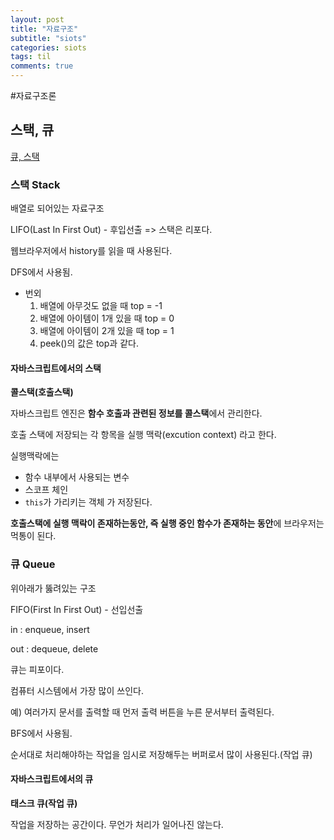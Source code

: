 ```yaml
---
layout: post
title: "자료구조"
subtitle: "siots"
categories: siots
tags: til
comments: true
---
```


#자료구조론

## 스택, 큐

[큐, 스택](https://helloworldjavascript.net/pages/282-data-structures.html)

### 스택 Stack

배열로 되어있는 자료구조

LIFO(Last In First Out) - 후입선출 => 스택은 리포다.

웹브라우저에서 history를 읽을 때 사용된다.

DFS에서 사용됨.

- 번외
  1. 배열에 아무것도 없을 때 top = -1
  1. 배열에 아이템이 1개 있을 때 top = 0
  1. 배열에 아이템이 2개 있을 때 top = 1
  1. peek()의 값은 top과 같다.

#### 자바스크립트에서의 스택

**콜스택(호출스택)**

자바스크립트 엔진은 **함수 호출과 관련된 정보를 콜스택**에서 관리한다.

호출 스택에 저장되는 각 항목을 실행 맥락(excution context) 라고 한다.

실행맥락에는

- 함수 내부에서 사용되는 변수
- 스코프 체인
- `this`가 가리키는 객체
  가 저장된다.

**호출스택에 실행 맥락이 존재하는동안, 즉 실행 중인 함수가 존재하는 동안**에 브라우저는 먹통이 된다.

### 큐 Queue

위아래가 뚫려있는 구조

FIFO(First In First Out) - 선입선출

in : enqueue, insert

out : dequeue, delete

큐는 피포이다.

컴퓨터 시스템에서 가장 많이 쓰인다.

예) 여러가지 문서를 출력할 때 먼저 출력 버튼을 누른 문서부터 출력된다.

BFS에서 사용됨.

순서대로 처리해야하는 작업을 임시로 저장해두는 버퍼로서 많이 사용된다.(작업 큐)

#### 자바스크립트에서의 큐

**태스크 큐(작업 큐)**

작업을 저장하는 공간이다. 무언가 처리가 일어나진 않는다.

##
